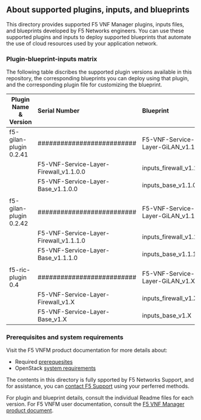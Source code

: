 ## About supported plugins, inputs, and blueprints
This directory provides supported F5 VNF Manager plugins, inputs files, and blueprints developed by F5 Networks engineers. You can use these supported plugins and inputs to deploy supported blueprints that automate the use of cloud resources used by your application network. 

### Plugin-blueprint-inputs matrix
The following table discribes the supported plugin versions available in this repository, the corresponding blueprints you can deploy using that plugin, and the corresponding plugin file for customizing the blueprint.

| Plugin Name & Version  | Serial Number              | Blueprint                               | Inputs file               |
| -----------------------| :--------------------------| :---------------------------------------| :-------------------------|
| f5-gilan-plugin 0.2.41 | ########################## | F5-VNF-Service-Layer-GiLAN_v1.1.0.0     | inputs_gilan_v1.1.0.0     |
|                                                     | F5-VNF-Service-Layer-Firewall_v1.1.0.0  | inputs_firewall_v1.1.0.0  |
|                                                     | F5-VNF-Service-Layer-Base_v1.1.0.0      | inputs_base_v1.1.0.0      |
|                                                     |                                         |                           |
| f5-gilan-plugin 0.2.42 | ########################## | F5-VNF-Service-Layer-GiLAN_v1.1.1.0     | inputs_gilan_v1.1.1       |
|                                                     | F5-VNF-Service-Layer-Firewall_v1.1.1.0  | inputs_firewall_v1.1.1    |
|                                                     | F5-VNF-Service-Layer-Base_v1.1.1.0      | inputs_base_v1.1.1        |
|                                                     |                                         |                           |
| f5-ric-plugin 0.4      | ########################## | F5-VNF-Service-Layer-GiLAN_v1.X         | inputs_gilan_v1.X         |
|                                                     | F5-VNF-Service-Layer-Firewall_v1.X      | inputs_firewall_v1.X      |
|                                                     | F5-VNF-Service-Layer-Base_v1.X          | inputs_base_v1.X          |


### Prerequisites and system requirements
Visit the F5 VNFM product documentation for more details about:
- Required <a href="https://clouddocs.f5.com/cloud/nfv/latest/setup.html#prerequisites" target="_blank">prerequesites</a>  
- OpenStack [system requirements](https://clouddocs.f5.com/cloud/nfv/latest/setup.html#private-cloud-environment-setup)

The contents in this directory is fully spported by F5 Networks Support, and for assistance, you can [contact F5 Support](https://www.f5.com/company/contact/regional-offices#product-support) using your perferred methods.

For plugin and blueprint details, consult the individual Readme files for each version. For F5 VNFM user documentation, consult the [F5 VNF Manager product document](https://clouddocs.f5.com/cloud/nfv/latest/). 

